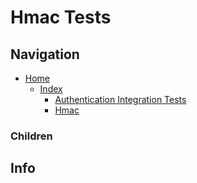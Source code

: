 # Hmac Tests

## Navigation

* [Home](/README.md)
	* [Index](/docs/Index.md)
		* [Authentication Integration Tests](/src/AuthenticationIntegrationsTests/README.md)
		* [Hmac](/src/Authentication/Hmac/README.md)

### Children

## Info